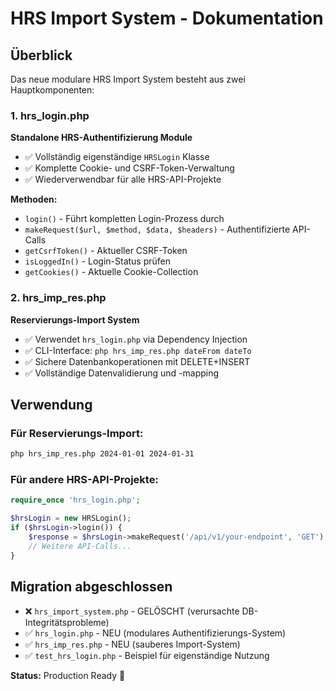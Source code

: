 # HRS Import System - Dokumentation

## Überblick

Das neue modulare HRS Import System besteht aus zwei Hauptkomponenten:

### 1. hrs_login.php
**Standalone HRS-Authentifizierung Module**
- ✅ Vollständig eigenständige `HRSLogin` Klasse
- ✅ Komplette Cookie- und CSRF-Token-Verwaltung
- ✅ Wiederverwendbar für alle HRS-API-Projekte

**Methoden:**
- `login()` - Führt kompletten Login-Prozess durch
- `makeRequest($url, $method, $data, $headers)` - Authentifizierte API-Calls
- `getCsrfToken()` - Aktueller CSRF-Token
- `isLoggedIn()` - Login-Status prüfen
- `getCookies()` - Aktuelle Cookie-Collection

### 2. hrs_imp_res.php
**Reservierungs-Import System**
- ✅ Verwendet `hrs_login.php` via Dependency Injection
- ✅ CLI-Interface: `php hrs_imp_res.php dateFrom dateTo`
- ✅ Sichere Datenbankoperationen mit DELETE+INSERT
- ✅ Vollständige Datenvalidierung und -mapping

## Verwendung

### Für Reservierungs-Import:
```bash
php hrs_imp_res.php 2024-01-01 2024-01-31
```

### Für andere HRS-API-Projekte:
```php
require_once 'hrs_login.php';

$hrsLogin = new HRSLogin();
if ($hrsLogin->login()) {
    $response = $hrsLogin->makeRequest('/api/v1/your-endpoint', 'GET');
    // Weitere API-Calls...
}
```

## Migration abgeschlossen

- ❌ `hrs_import_system.php` - GELÖSCHT (verursachte DB-Integritätsprobleme)
- ✅ `hrs_login.php` - NEU (modulares Authentifizierungs-System)
- ✅ `hrs_imp_res.php` - NEU (sauberes Import-System)
- ✅ `test_hrs_login.php` - Beispiel für eigenständige Nutzung

**Status:** Production Ready 🚀
